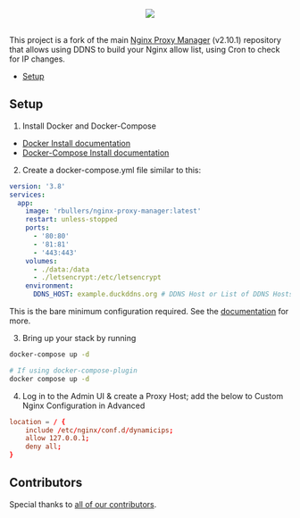 <p align="center">
	<img src="https://nginxproxymanager.com/github.png">
	<br><br>
</p>

This project is a fork of the main [Nginx Proxy Manager](https://github.com/NginxProxyManager/nginx-proxy-manager) (v2.10.1) repository that allows using DDNS to build your Nginx allow list, using Cron to check for IP changes.


- [Setup](#setup)

## Setup

1. Install Docker and Docker-Compose

- [Docker Install documentation](https://docs.docker.com/install/)
- [Docker-Compose Install documentation](https://docs.docker.com/compose/install/)

2. Create a docker-compose.yml file similar to this:

```yml
version: '3.8'
services:
  app:
    image: 'rbullers/nginx-proxy-manager:latest'
    restart: unless-stopped
    ports:
      - '80:80'
      - '81:81'
      - '443:443'
    volumes:
      - ./data:/data
      - ./letsencrypt:/etc/letsencrypt
    environment:
      DDNS_HOST: example.duckddns.org # DDNS Host or List of DDNS Hosts seperated by whitespace

```

This is the bare minimum configuration required. See the [documentation](https://nginxproxymanager.com/setup/) for more.

3. Bring up your stack by running

```bash
docker-compose up -d

# If using docker-compose-plugin
docker compose up -d

```

4. Log in to the Admin UI & create a Proxy Host; add the below to Custom Nginx Configuration in Advanced

```conf
location = / {
	include /etc/nginx/conf.d/dynamicips;
	allow 127.0.0.1;
	deny all;
}
```

## Contributors

Special thanks to [all of our contributors](https://github.com/NginxProxyManager/nginx-proxy-manager/graphs/contributors).
